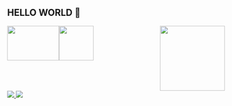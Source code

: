 ## HELLO WORLD 👋
<img src="https://i.pinimg.com/originals/c8/88/ec/c888ec0f20ad324bf182d51dbe767611.gif" alt="">

<div style="display: flex;">
<img src="https://cdn.jsdelivr.net/gh/devicons/devicon@latest/icons/python/python-original-wordmark.svg" height="80px" width="120px" alt="">
<img src="https://cdn.jsdelivr.net/gh/devicons/devicon@latest/icons/mysql/mysql-original-wordmark.svg" height="80px" width="120px" alt="">
<div style="width: 200px;">
</div>

<a href="https://github.com/joaz0">
<img loading="lazy" height="150em" src="https://github-readme-stats.vercel.app/api/top-langs/?username=joaz0&layout=compact&langs_count=7&theme=dracula"/>
</a>
</div>

<a href="joazrodrigues21@gmail.com">
<img src="https://img.shields.io/badge/Gmail-D14836?style=for-the-badge&logo=gmail&logoColor=white"/>  
</a>
<a href="https://www.linkedin.com/in/joaz-rodrigues516b492b0">
<img src="https://img.shields.io/badge/LinkedIn-0077B5?style=for-the-badge&logo=linkedin&logoColor=white"/>
</a>


